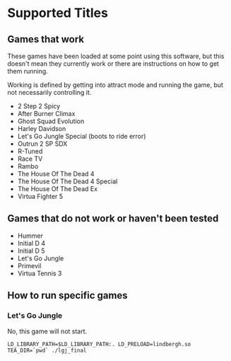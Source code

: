 # Supported Titles

## Games that work

These games have been loaded at some point using this software, but this doesn't mean they currently work or there are instructions on how to get them running.

Working is defined by getting into attract mode and running the game, but not necessarily controlling it.

- 2 Step 2 Spicy
- After Burner Climax
- Ghost Squad Evolution
- Harley Davidson
- Let's Go Jungle Special (boots to ride error)
- Outrun 2 SP SDX
- R-Tuned
- Race TV
- Rambo
- The House Of The Dead 4
- The House Of The Dead 4 Special
- The House Of The Dead Ex
- Virtua Fighter 5

## Games that do not work or haven't been tested

- Hummer
- Initial D 4
- Initial D 5
- Let's Go Jungle
- Primevil
- Virtua Tennis 3

## How to run specific games

### Let's Go Jungle

No, this game will not start.

```LD_LIBRARY_PATH=$LD_LIBRARY_PATH:. LD_PRELOAD=lindbergh.so TEA_DIR=`pwd` ./lgj_final```
